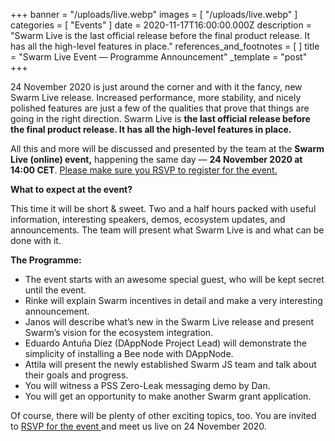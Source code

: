 +++
banner = "/uploads/live.webp"
images = [ "/uploads/live.webp" ]
categories = [ "Events" ]
date = 2020-11-17T16:00:00.000Z
description = "Swarm Live is the last official release before the final product release. It has all the high-level features in place."
references_and_footnotes = [ ]
title = "Swarm Live Event — Programme Announcement"
_template = "post"
+++

24 November 2020 is just around the corner and with it the fancy, new Swarm Live release. Increased performance, more stability, and nicely polished features are just a few of the qualities that prove that things are going in the right direction. Swarm Live is **the last official release before the final product release. It has all the high-level features in place.**

All this and more will be discussed and presented by the team at the **Swarm Live (online) event,** happening the same day — **24 November 2020 at 14:00 CET**. [Please make sure you RSVP to register for the event.](https://swarm-gateways.net/bzz:/live.swarm.eth/)

**What to expect at the event?**

This time it will be short & sweet. Two and a half hours packed with useful information, interesting speakers, demos, ecosystem updates, and announcements. The team will present what Swarm Live is and what can be done with it.

**The Programme:**

- The event starts with an awesome special guest, who will be kept secret until the event.
- Rinke will explain Swarm incentives in detail and make a very interesting announcement.
- Janos will describe what’s new in the Swarm Live release and present Swarm’s vision for the ecosystem integration.
- Eduardo Antuña Díez (DAppNode Project Lead) will demonstrate the simplicity of installing a Bee node with DAppNode.
- Attila will present the newly established Swarm JS team and talk about their goals and progress.
- You will witness a PSS Zero-Leak messaging demo by Dan.
- You will get an opportunity to make another Swarm grant application.

Of course, there will be plenty of other exciting topics, too. You are invited to [RSVP for the event ](https://swarm-gateways.net/bzz:/live.swarm.eth/)and meet us live on 24 November 2020.
